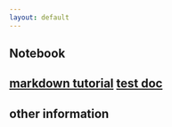 ```yaml
---
layout: default
---
```

## Notebook

[markdown tutorial](/markdown-help.md)
[test doc](/test.html)
---
## other information
